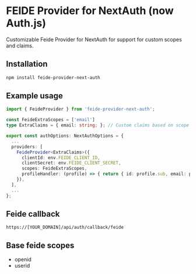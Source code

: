 # FEIDE Provider for NextAuth (now Auth.js)

Customizable Feide Provider for NextAuth for support for custom scopes and claims.

## Installation

```bash
npm install feide-provider-next-auth
```

## Example usage

```ts
import { FeideProvider } from 'feide-provider-next-auth';

const FeideExtraScopes = ['email']
type ExtraClaims = { email: string; }; // Custom claims based on scope 'email'

export const authOptions: NextAuthOptions = {
  ...
  providers: [
    FeideProvider<ExtraClaims>({
      clientId: env.FEIDE_CLIENT_ID,
      clientSecret: env.FEIDE_CLIENT_SECRET,
      scopes: FeideExtraScopes,
      profileHandler: (profile) => { return { id: profile.sub, email: profile.email }; }
    }),
  ],
  ...
};
```

## Feide callback

`https://[YOUR_DOMAIN]/api/auth/callback/feide`

## Base feide scopes

- openid
- userid
